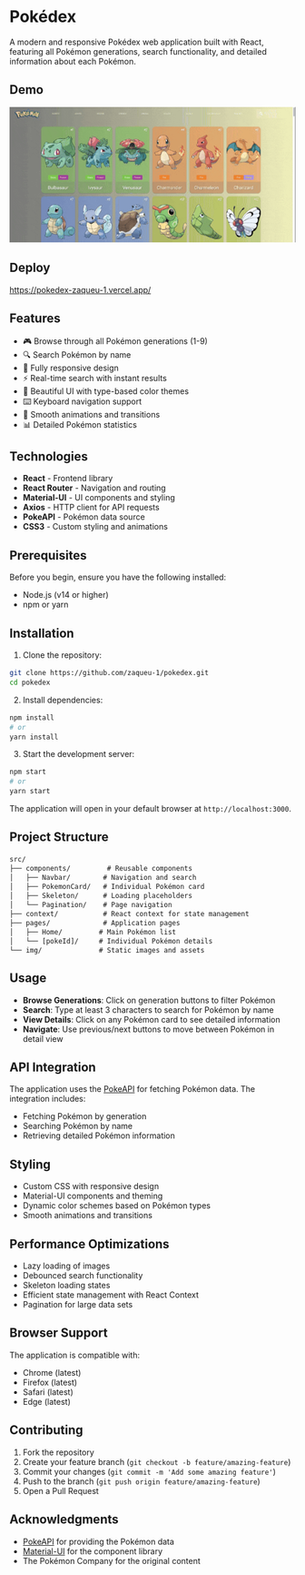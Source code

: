 # Pokédex

A modern and responsive Pokédex web application built with React, featuring all Pokémon generations, search functionality, and detailed information about each Pokémon.

## Demo

![demo](https://github.com/zaqueu-1/pokedex/blob/main/chrome-capture-2023-0-17.gif)

## Deploy

https://pokedex-zaqueu-1.vercel.app/

## Features

- 🎮 Browse through all Pokémon generations (1-9)
- 🔍 Search Pokémon by name
- 📱 Fully responsive design
- ⚡ Real-time search with instant results
- 🎨 Beautiful UI with type-based color themes
- ⌨️ Keyboard navigation support
- 🔄 Smooth animations and transitions
- 📊 Detailed Pokémon statistics

## Technologies

- **React** - Frontend library
- **React Router** - Navigation and routing
- **Material-UI** - UI components and styling
- **Axios** - HTTP client for API requests
- **PokeAPI** - Pokémon data source
- **CSS3** - Custom styling and animations

## Prerequisites

Before you begin, ensure you have the following installed:

- Node.js (v14 or higher)
- npm or yarn

## Installation

1. Clone the repository:

```bash
git clone https://github.com/zaqueu-1/pokedex.git
cd pokedex
```

2. Install dependencies:

```bash
npm install
# or
yarn install
```

3. Start the development server:

```bash
npm start
# or
yarn start
```

The application will open in your default browser at `http://localhost:3000`.

## Project Structure

```
src/
├── components/         # Reusable components
│   ├── Navbar/        # Navigation and search
│   ├── PokemonCard/   # Individual Pokémon card
│   ├── Skeleton/      # Loading placeholders
│   └── Pagination/    # Page navigation
├── context/           # React context for state management
├── pages/             # Application pages
│   ├── Home/         # Main Pokémon list
│   └── [pokeId]/     # Individual Pokémon details
└── img/              # Static images and assets
```

## Usage

- **Browse Generations**: Click on generation buttons to filter Pokémon
- **Search**: Type at least 3 characters to search for Pokémon by name
- **View Details**: Click on any Pokémon card to see detailed information
- **Navigate**: Use previous/next buttons to move between Pokémon in detail view

## API Integration

The application uses the [PokeAPI](https://pokeapi.co/) for fetching Pokémon data. The integration includes:

- Fetching Pokémon by generation
- Searching Pokémon by name
- Retrieving detailed Pokémon information

## Styling

- Custom CSS with responsive design
- Material-UI components and theming
- Dynamic color schemes based on Pokémon types
- Smooth animations and transitions

## Performance Optimizations

- Lazy loading of images
- Debounced search functionality
- Skeleton loading states
- Efficient state management with React Context
- Pagination for large data sets

## Browser Support

The application is compatible with:

- Chrome (latest)
- Firefox (latest)
- Safari (latest)
- Edge (latest)

## Contributing

1. Fork the repository
2. Create your feature branch (`git checkout -b feature/amazing-feature`)
3. Commit your changes (`git commit -m 'Add some amazing feature'`)
4. Push to the branch (`git push origin feature/amazing-feature`)
5. Open a Pull Request

## Acknowledgments

- [PokeAPI](https://pokeapi.co/) for providing the Pokémon data
- [Material-UI](https://mui.com/) for the component library
- The Pokémon Company for the original content
